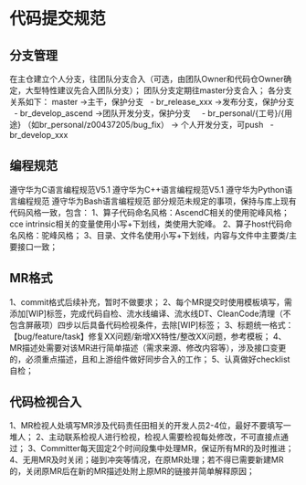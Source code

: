 # 代码提交规范

## 分支管理
在主仓建立个人分支，往团队分支合入（可选，由团队Owner和代码仓Owner确定，大型特性建议先合入团队分支）；
团队分支定期往master分支合入；
各分支关系如下：
master ->主干，保护分支
  - br_release_xxx ->发布分支，保护分支
  - br_develop_ascend ->团队开发分支，保护分支
    - br_personal/{工号}/{用途} （如br_personal/z00437205/bug_fix） -> 个人开发分支，可push
  - br_develop_xxx
 
## 编程规范
遵守华为C语言编程规范V5.1
遵守华为C++语言编程规范V5.1
遵守华为Python语言编程规范
遵守华为Bash语言编程规范
部分规范未规定的事项，保持与库上现有代码风格一致，包含：
1、算子代码命名风格：AscendC相关的使用驼峰风格；cce intrinsic相关的变量使用小写+下划线，类使用大驼峰。
2、算子host代码命名风格：驼峰风格；
3、目录、文件名使用小写+下划线，内容与文件中主要类/主要接口一致；
 
## MR格式
1、commit格式后续补充，暂时不做要求；
2、每个MR提交时使用模板填写，需添加[WIP]标签，完成代码自检、流水线编译、流水线DT、CleanCode清理（不包含屏蔽项）四步以后具备代码检视条件，去除[WIP]标签；
3、标题统一格式：【bug/feature/task】修复XX问题/新增XX特性/整改XX问题，参考模板；
4、MR描述处需要对该MR进行简单描述（需求来源、修改内容等），涉及接口变更的，必须重点描述，且和上游组件做好同步合入的工作；
5、认真做好checklist自检；

## 代码检视合入
1、MR检视人处填写MR涉及代码责任田相关的开发人员2-4位，最好不要填写一堆人；
2、主动联系检视人进行检视，检视人需要检视每处修改，不可直接点通过；
3、Committer每天固定2个时间段集中处理MR，保证所有MR的及时推进；
4、无用MR及时关闭；碰到冲突等情况，在原MR处理；若不得已需要新建MR的，关闭原MR后在新的MR描述处附上原MR的链接并简单解释原因；